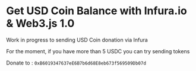 # Get USD Coin Balance with Infura.io & Web3.js 1.0

Work in progress to sending USD Coin donation via Infura

For the moment, if you have more than 5 USDC you can try sending tokens

Donate to : `0xB6019347637eE6B7b6d68E8eb673f569509Db07d`
